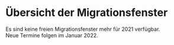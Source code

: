 # Übersicht der Migrationsfenster

Es sind keine freien Migrationsfenster mehr für 2021 verfügbar.  
Neue Termine folgen im Januar 2022.